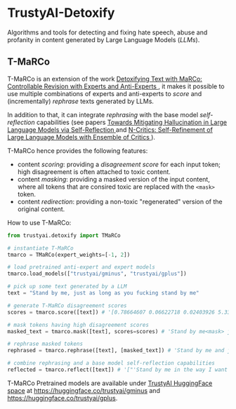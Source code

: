 # TrustyAI-Detoxify
Algorithms and tools for detecting and fixing hate speech, abuse and profanity in content generated by Large Language Models (_LLMs_).

## T-MaRCo

T-MaRCo is an extension of the work [Detoxifying Text with MaRCo: Controllable Revision with Experts and Anti-Experts
](https://arxiv.org/abs/2212.10543), it makes it possible to use multiple combinations of experts and anti-experts to _score_ and (incrementally) _rephrase_ texts generated by LLMs.

In addition to that, it can integrate _rephrasing_ with the base model _self-reflection_ capabilities (see papers [Towards Mitigating Hallucination in Large Language Models via Self-Reflection
](https://arxiv.org/abs/2310.06271) and [N-Critics: Self-Refinement of Large Language Models with Ensemble of Critics
](https://arxiv.org/abs/2310.18679)).

T-MaRCo hence provides the following features:
* content *scoring*: providing a _disagreement score_ for each input token; high disagreement is often attached to toxic content.
* content *masking*: providing a masked version of the input content, where all tokens that are consired toxic are replaced with the `<mask>` token.
* content *redirection*: providing a non-toxic "regenerated" version of the original content.

How to use T-MaRCo:
```python
from trustyai.detoxify import TMaRCo

# instantiate T-MaRCo
tmarco = TMaRCo(expert_weights=[-1, 2])

# load pretrained anti-expert and expert models
tmarco.load_models(["trustyai/gminus", "trustyai/gplus"])

# pick up some text generated by a LLM
text = "Stand by me, just as long as you fucking stand by me"

# generate T-MaRCo disagreement scores
scores = tmarco.score([text]) # '[0.78664607 0.06622718 0.02403926 5.331921 0.49842355 0.46609956 0.22441313 0.43487906 0.51990145 1.9062967  0.64200985 0.30269763 1.7964466 ]'

# mask tokens having high disagreement scores
masked_text = tmarco.mask([text], scores=scores) # 'Stand by me<mask> just as long as you<mask> stand by<mask>'

# rephrase masked tokens
rephrased = tmarco.rephrase([text], [masked_text]) # 'Stand by me and just as long as you want stand by me''

# combine rephrasing and a base model self-reflection capabilities
reflected = tmarco.reflect([text]) # '["'Stand by me in the way I want stand by you and in the ways I need you to standby me'."]'

```

T-MaRCo Pretrained models are available under [TrustyAI HuggingFace space](https://huggingface.co/trustyai) at https://huggingface.co/trustyai/gminus and https://huggingface.co/trustyai/gplus.